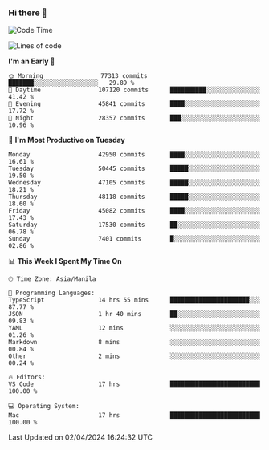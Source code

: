 ### Hi there 👋

<!--START_SECTION:waka-->
![Code Time](http://img.shields.io/badge/Code%20Time-5%2C006%20hrs%2047%20mins-blue)

![Lines of code](https://img.shields.io/badge/From%20Hello%20World%20I%27ve%20Written-116.8%20million%20lines%20of%20code-blue)

**I'm an Early 🐤** 

```text
🌞 Morning                77313 commits       ███████░░░░░░░░░░░░░░░░░░   29.89 % 
🌆 Daytime                107120 commits      ██████████░░░░░░░░░░░░░░░   41.42 % 
🌃 Evening                45841 commits       ████░░░░░░░░░░░░░░░░░░░░░   17.72 % 
🌙 Night                  28357 commits       ███░░░░░░░░░░░░░░░░░░░░░░   10.96 % 
```
📅 **I'm Most Productive on Tuesday** 

```text
Monday                   42950 commits       ████░░░░░░░░░░░░░░░░░░░░░   16.61 % 
Tuesday                  50445 commits       █████░░░░░░░░░░░░░░░░░░░░   19.50 % 
Wednesday                47105 commits       █████░░░░░░░░░░░░░░░░░░░░   18.21 % 
Thursday                 48118 commits       █████░░░░░░░░░░░░░░░░░░░░   18.60 % 
Friday                   45082 commits       ████░░░░░░░░░░░░░░░░░░░░░   17.43 % 
Saturday                 17530 commits       ██░░░░░░░░░░░░░░░░░░░░░░░   06.78 % 
Sunday                   7401 commits        █░░░░░░░░░░░░░░░░░░░░░░░░   02.86 % 
```


📊 **This Week I Spent My Time On** 

```text
🕑︎ Time Zone: Asia/Manila

💬 Programming Languages: 
TypeScript               14 hrs 55 mins      ██████████████████████░░░   87.77 % 
JSON                     1 hr 40 mins        ██░░░░░░░░░░░░░░░░░░░░░░░   09.83 % 
YAML                     12 mins             ░░░░░░░░░░░░░░░░░░░░░░░░░   01.26 % 
Markdown                 8 mins              ░░░░░░░░░░░░░░░░░░░░░░░░░   00.84 % 
Other                    2 mins              ░░░░░░░░░░░░░░░░░░░░░░░░░   00.24 % 

🔥 Editors: 
VS Code                  17 hrs              █████████████████████████   100.00 % 

💻 Operating System: 
Mac                      17 hrs              █████████████████████████   100.00 % 
```


 Last Updated on 02/04/2024 16:24:32 UTC
<!--END_SECTION:waka-->


<!--
**rad182/rad182** is a ✨ _special_ ✨ repository because its `README.md` (this file) appears on your GitHub profile.

Here are some ideas to get you started:

- 🔭 I’m currently working on ...
- 🌱 I’m currently learning ...
- 👯 I’m looking to collaborate on ...
- 🤔 I’m looking for help with ...
- 💬 Ask me about ...
- 📫 How to reach me: ...
- 😄 Pronouns: ...
- ⚡ Fun fact: ...
-->
